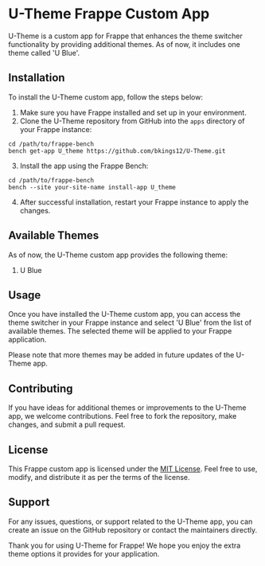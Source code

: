 # U-Theme Frappe Custom App

U-Theme is a custom app for Frappe that enhances the theme switcher functionality by providing additional themes. As of now, it includes one theme called 'U Blue'.




## Installation

To install the U-Theme custom app, follow the steps below:

1. Make sure you have Frappe installed and set up in your environment.
2. Clone the U-Theme repository from GitHub into the `apps` directory of your Frappe instance:

```
cd /path/to/frappe-bench
bench get-app U_theme https://github.com/bkings12/U-Theme.git
```

3. Install the app using the Frappe Bench:

```
cd /path/to/frappe-bench
bench --site your-site-name install-app U_theme
```

4. After successful installation, restart your Frappe instance to apply the changes.

## Available Themes

As of now, the U-Theme custom app provides the following theme:

1. U Blue

## Usage

Once you have installed the U-Theme custom app, you can access the theme switcher in your Frappe instance and select 'U Blue' from the list of available themes. The selected theme will be applied to your Frappe application.

Please note that more themes may be added in future updates of the U-Theme app.

## Contributing

If you have ideas for additional themes or improvements to the U-Theme app, we welcome contributions. Feel free to fork the repository, make changes, and submit a pull request.

## License

This Frappe custom app is licensed under the [MIT License](LICENSE). Feel free to use, modify, and distribute it as per the terms of the license.

## Support

For any issues, questions, or support related to the U-Theme app, you can create an issue on the GitHub repository or contact the maintainers directly.

Thank you for using U-Theme for Frappe! We hope you enjoy the extra theme options it provides for your application.
